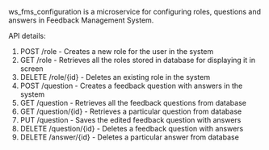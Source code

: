 ws\_fms\_configuration is a microservice for configuring roles, questions and answers in Feedback Management System.

API details:

1. POST /role - Creates a new role for the user in the system
2. GET /role - Retrieves all the roles stored in database for displaying it in screen
3. DELETE /role/{id} - Deletes an existing role in the system
4. POST /question - Creates a feedback question with answers in the system
5. GET /question - Retrieves all the feedback questions from database
6. GET /question/{id} - Retrieves a particular question from database
7. PUT /question - Saves the edited feedback question with answers
8. DELETE /question/{id} - Deletes a feedback question with answers
9. DELETE /answer/{id} - Deletes a particular answer from database